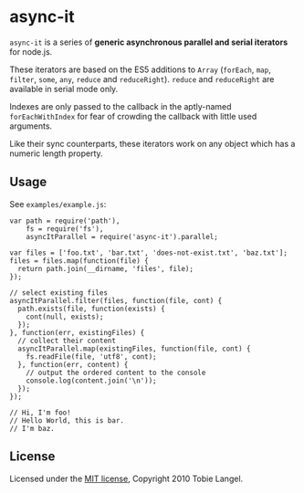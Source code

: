 async-it
========

`async-it` is a series of **generic asynchronous parallel and serial iterators**
for node.js.

These iterators are based on the ES5 additions to `Array` (`forEach`, `map`,
`filter`, `some`, `any`, `reduce` and `reduceRight`). `reduce` and `reduceRight`
are available in serial mode only.

Indexes are only passed to the callback in the aptly-named `forEachWithIndex` for fear of
crowding the callback with little used arguments.

Like their sync counterparts, these iterators work on any object which has a numeric
length property.

Usage
-----
    
See `examples/example.js`:

    var path = require('path'),
        fs = require('fs'),
        asyncItParallel = require('async-it').parallel;

    var files = ['foo.txt', 'bar.txt', 'does-not-exist.txt', 'baz.txt'];
    files = files.map(function(file) {
      return path.join(__dirname, 'files', file);
    });

    // select existing files
    asyncItParallel.filter(files, function(file, cont) {
      path.exists(file, function(exists) {
        cont(null, exists);
      });
    }, function(err, existingFiles) {
      // collect their content
      asyncItParallel.map(existingFiles, function(file, cont) {
        fs.readFile(file, 'utf8', cont);
      }, function(err, content) {
        // output the ordered content to the console
        console.log(content.join('\n'));
      });
    });

    // Hi, I'm foo!
    // Hello World, this is bar.
    // I'm baz.

License
-------

Licensed under the [MIT license][1], Copyright 2010 Tobie Langel.

[1]: http://github.com/tobie/async-it/raw/master/LICENSE

